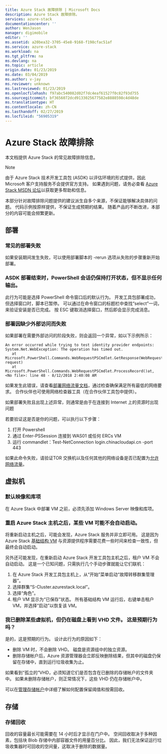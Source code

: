 ```yaml
---
title: Azure Stack 故障排除 | Microsoft Docs
description: Azure Stack 故障排除。
services: azure-stack
documentationcenter: ''
author: WenJason
manager: digimobile
editor: ''
ms.assetid: a20bea32-3705-45e8-9168-f198cfac51af
ms.service: azure-stack
ms.workload: na
ms.tgt_pltfrm: na
ms.devlang: na
ms.topic: article
origin.date: 01/23/2019
ms.date: 03/04/2019
ms.author: v-jay
ms.reviewer: unknown
ms.lastreviewed: 01/23/2019
ms.openlocfilehash: f97abc540082d02f7dc4eaf61527f0c82f93d755
ms.sourcegitcommit: bf3656072dcd9133025677582e8888598c4d48de
ms.translationtype: HT
ms.contentlocale: zh-CN
ms.lasthandoff: 02/27/2019
ms.locfileid: "56905319"
---
```

# <a name="azure-stack-troubleshooting"></a>Azure Stack 故障排除

本文档提供 Azure Stack 的常见故障排除信息。 

> [!NOTE]
> 由于 Azure Stack 技术开发工具包 (ASDK) 以评估环境的形式提供，因此 Microsoft 客户支持服务不会提供官方支持。 如果遇到问题，请务必查看 [Azure Stack MSDN 论坛](https://social.msdn.microsoft.com/Forums/azure/home?forum=azurestack)以获取更多帮助和信息。  

本部分针对故障排除问题提供的建议派生自多个来源，不保证能够解决具体的问题。 代码示例按原样提供，不保证生成预期的结果。 随着产品的不断改进，本部分的内容可能会频繁更新。

## <a name="deployment"></a>部署
### <a name="general-deployment-failure"></a>常见的部署失败
如果安装期间发生失败，可以使用部署脚本的 -rerun 选项从失败的步骤重新开始部署。  

### <a name="at-the-end-of-asdk-deployment-the-powershell-session-is-still-open-and-doesnt-show-any-output"></a>ASDK 部署结束时，PowerShell 会话仍保持打开状态，但不显示任何输出。
此行为可能是选择 PowerShell 命令窗口后的默认行为。 开发工具包部署成功，但选择窗口时，脚本已暂停。 可以通过在命令窗口的标题栏中查找“select”一词，来验证安装是否已完成。  按 ESC 键取消选择窗口，然后即会显示完成消息。

### <a name="deployment-fails-due-to-lack-of-external-access"></a>部署因缺少外部访问而失败
如果部署在需要外部访问的阶段失败，则会返回一个异常，如以下示例所示：

```
An error occurred while trying to test identity provider endpoints: System.Net.WebException: The operation has timed out.
   at Microsoft.PowerShell.Commands.WebRequestPSCmdlet.GetResponse(WebRequest request)
   at Microsoft.PowerShell.Commands.WebRequestPSCmdlet.ProcessRecord()at, <No file>: line 48 - 8/12/2018 2:40:08 AM
```
如果发生此错误，请查看[部署网络流量文档](deployment-networking.md)，通过检查确保满足所有最低的网络要求。 合作伙伴也可使用网络检查器工具（在合作伙伴工具包中提供）。

如果部署失败且出现上述异常，则通常是由于在连接到 Internet 上的资源时出现问题

若要验证这是否是你的问题，可以执行以下步骤：

1. 打开 Powershell
2. 通过 Enter-PSSession 连接到 WAS01 或任何 ERCs VM
3. 运行 commandlet：Test-NetConnection login.chinacloudapi.cn -port 443

如果此命令失败，请验证TOR 交换机以及任何其他的网络设备是否已配置为[允许网络流量](azure-stack-network.md)。

## <a name="virtual-machines"></a>虚拟机
### <a name="default-image-and-gallery-item"></a>默认映像和库项
在 Azure Stack 中部署 VM 之前，必须先添加 Windows Server 映像和库项。

### <a name="after-restarting-my-azure-stack-host-some-vms-may-not-automatically-start"></a>重启 Azure Stack 主机之后，某些 VM 可能不会自动启动。
将重新启动主机之后，可能会发现，Azure Stack 服务并非立即可用。  这是因为 Azure Stack [基础结构 VM](../azure-stack/asdk/asdk-architecture.md#virtual-machine-roles) 与资源提供程序需要花费一些时间来检查一致性，但最终会自动启动。

另外还可能发现，在重新启动 Azure Stack 开发工具包主机之后，租户 VM 不会自动启动。 这是一个已知问题，只需执行几个手动步骤就能让它们联机：

1.  在 Azure Stack 开发工具包主机上，从“开始”菜单启动“故障转移群集管理器”。
2.  选择群集“S-Cluster.azurestack.local”。
3.  选择“角色”。
4.  租户 VM 显示为“已保存”状态。 所有基础结构 VM 运行后，右键单击租户 VM，并选择“启动”以恢复该 VM。

### <a name="i-have-deleted-some-virtual-machines-but-still-see-the-vhd-files-on-disk-is-this-behavior-expected"></a>我已删除某些虚拟机，但仍在磁盘上看到 VHD 文件。 这是预期行为吗？
是的，这是预期的行为。 设计此行为的原因如下：

* 删除 VM 时，不会删除 VHD。 磁盘是资源组中的独立资源。
* 删除存储帐户后，Azure 资源管理器会立即反映删除结果，但其中的磁盘仍保留在存储中，直到运行垃圾收集为止。

如果看到“孤立的”VHD，必须知道它们是否包含在已删除的存储帐户的文件夹中。 如果未删除存储帐户，则正常情况下，这些 VHD 仍在存储帐户中。

可以在[管理存储帐户](azure-stack-manage-storage-accounts.md)中详细了解如何配置保留阈值和按需回收。

## <a name="storage"></a>存储
### <a name="storage-reclamation"></a>存储回收
回收的容量最长可能需要在 14 小时后才显示在门户中。 空间回收取决于多种因素，包括块 Blob 存储中内部容器文件的用量百分比。 因此，我们无法保证运行垃圾收集器时可回收的空间量，这取决于删除的数据量。


<!-- Update_Description: wording update -->